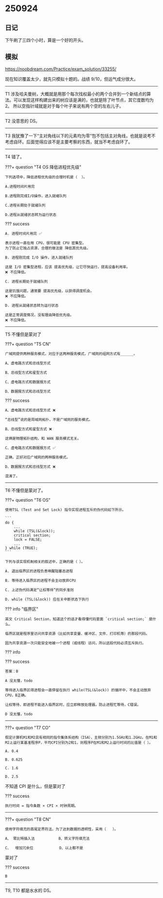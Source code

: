 # 250924

## 日记

下午刷了三四个小时，算是一个好的开头。

## 模拟

https://noobdream.com/Practice/exam_solution/33255/

现在知识覆盖太少，就先只模拟十题的。战绩 9/10，但运气成分很大。

---

T1 涉及哈夫曼树，大概就是用那个每次找权最小的两个合并到一个新结点的算法。可以发现这样构建出来的树应该是满的，也就是除了叶节点，其它度数均为 2。
所以空指针域就是对于每个叶子来说有两个空的左右儿子。

---

T2 没意思的 DS。

---

T3 我犹豫了一下“主对角线以下的元素均为零”包不包括主对角线，也就是说考不考虑自环。后面觉得应该不是主要考察的东西，就当不考虑自环了。

---

T4 错了。

???+ question "T4 OS 降低进程优先级"

    下列选项中，降低进程优先级的合理时机是（  ）。

    A.进程时间片用完

    B.进程刚完成I/O操作，进入就绪队列

    C.进程长期处于就绪队列

    D.进程从就绪状态转为运行状态

??? success

    A. 进程时间片用完 ✅

    表示进程一直在用 CPU，很可能是 CPU 密集型。
    为了防止它独占资源，合理的做法是 降低其优先级。

    B. 进程刚完成 I/O 操作，进入就绪队列
    
    这是 I/O 密集型进程，应该 提高优先级，让它尽快运行，提高设备利用率。
    ❌ 不应降低。

    C. 进程长期处于就绪队列
    
    这是饥饿问题，通常要 提高优先级，以获得调度机会。
    ❌ 不应降低。

    D. 进程从就绪状态转为运行状态

    这是正常调度情况，没有理由降低优先级。
    ❌ 不应降低。

---

T5 不懂但是蒙对了

???+ question "T5 CN"

    广域网提供两种服务模式，对应于这两种服务模式，广域网的组网方式有______。

    A、虚电路方式和总线型方式     
    
    B、总线型方式和星型方式
    
    C、虚电路方式和数据报方式     
    
    D、数据报方式和总线型方式

??? success

    A、虚电路方式和总线型方式 ❌

    “总线型”说的是局域网拓扑，不是广域网的服务模式。

    B、总线型方式和星型方式 ❌

    这俩是物理拓扑结构，和 WAN 服务模式无关。

    C、虚电路方式和数据报方式 ✅

    正确，正好对应广域网的两种服务模式。

    D、数据报方式和总线型方式 ❌

    混淆了。

---

T6 不懂但是蒙对了。

???+ question "T6 OS"

    使用TSL (Test and Set Lock) 指令实现进程互斥的伪代码如下所示。

    ```
    do {
        ...
        while (TSL(&lock));
        critical section;
        lock = FALSE;
        ...
    } while (TRUE);
    ```

    下列与该实现机制相关的叙述中，正确的是（ ）。

    A. 退出临界区的进程负责唤醒阻塞态进程

    B. 等待进入临界区的进程不会主动放弃CPU

    C. 上述伪代码满足“让权等待”的同步准则

    D. while (TSL(&lock)) 应在关中断状态下执行

??? info "临界区"

    英文 Critical Section，知道这个的话才看得懂代码里面 `critical section;` 是什么。

    临界区就是程序里访问共享资源（比如共享变量、缓冲区、文件、打印机等）的那段代码。

    因为共享资源一次只能安全地被一个进程（或线程）访问，所以这段代码必须互斥执行。

??? info



??? success 

    答案：B

    A 没太懂，todo

    等待进入临界区得进程会一直停留在执行 while(TSL(&lock)) 的循环中，不会主动放弃 CPU，B正确。

    让权等待，即进程不能进入临界区时，应立即释放处理器，防止进程忙等待，C错误。

    D 没太懂，todo

---

???+ question "T7 CO"

    假定计算机M1和M2具有相同的指令集体系结构（ISA），主频分别为1.5GHz和1.2GHz。在M1和M2上运行某基准程序P，平均CPI分别为2和1，则程序P在M1和M2上运行时间的比值是（ ）。

    A. 0.4

    B. 0.625

    C. 1.6

    D. 2.5

不知道 CPI 是什么，但是蒙对了


??? success

    执行时间 = 指令条数 × CPI × 时钟周期。

---

???+ question "T8 CN"

    使用字符填充的首尾定界符法，为了达到数据的透明性，采用（   ）。       

    A、 零比特插入法           B、转义字符填充法         

    C、  增加冗余位            D、以上都不是


蒙对了

??? success

    B

---

T9, T10 都是水水的 DS。